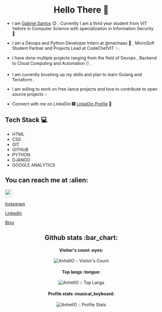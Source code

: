 
<h1 align="center"> Hello There 👋 </h1>


* I am [Gabriel Santos](https://www.linkedin.com/in/dipto-chakrabarty/) :blush:	 . Currently I am a third year student from VIT Vellore in Computer Science with specialization in Information Security :satellite:

* I am a Devops and Python Developer Intern at @machaao :toolbox: , MicroSoft Student Partner and Projects Lead at CodeChefVIT :sparkles:.

* I have done multiple projects ranging from the field of Devops , Backend to Cloud Computing and Automation :file_cabinet: .

* I am currently brushing up my skills and plan to learn Golang and Terraform .

* I am willing to work on free-lance projects and love to  contribute to open source projects :bulb:


* Connect with me on LinkeDin :fireworks: [LinkeDin Profile](https://www.linkedin.com/in/dipto-chakrabarty/) :sparkler:


## Tech Stack :computer:

* HTML
* CSS
* GIT
* GITHUB
* PYTHON
* DJANGO
* GOOGLE ANALYTICS

<h2>You can reach me at :alien:</h2>


[<img width=25 src="https://cdn.jsdelivr.net/npm/simple-icons@v3/icons/facebook.svg">][facebook]

[Instagram](https://python.org/)

[LinkedIn](https://python.org/)

[Blog](https://python.org/)

[facebook]:python.org


<h2 align="center">Github stats :bar_chart:</h2>

<h4 align="center">Visitor's count :eyes:</h4>

<p align="center"><img src="https://profile-counter.glitch.me/{GabrielSantos198}/count.svg" alt="AnhellO :: Visitor's Count" /></p>

<h4 align="center">Top langs :tongue:</h4>

<p align="center"><img src="https://github-readme-stats.vercel.app/api/top-langs/?username=GabrielSantos198&langs_count=10&theme=tokyonight&layout=compact" alt="AnhellO :: Top Langs" /></p>

<h4 align="center">Profile stats :musical_keyboard:</h4>

<p align="center"><img src="https://github-readme-stats.vercel.app/api?username=GabrielSantos198&show_icons=true&theme=synthwave" alt="AnhellO :: Profile Stats" /></p>

